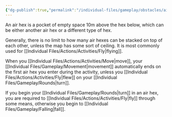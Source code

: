 ```yaml
---
{"dg-publish":true,"permalink":"/individual-files/gameplay/obstacles/air/"}
---
```


An air hex is a pocket of empty space 10m above the hex below, which can be either another air hex or a different type of hex.

Generally, there is no limit to how many air hexes can be stacked on top of each other, unless the map has some sort of ceiling. It is most commonly used for [[Individual Files/Actions/Activities/Fly\|flying]]. 

When you [[Individual Files/Actions/Activities/Move\|move]], your [[Individual Files/Gameplay/Movement\|movement]] automatically ends on the first air hex you enter during the activity, unless you [[Individual Files/Actions/Activities/Fly\|flew]] on your [[Individual Files/Gameplay/Rounds\|turn]].

If you begin your [[Individual Files/Gameplay/Rounds\|turn]] in an air hex, you are required to [[Individual Files/Actions/Activities/Fly\|fly]] through some means, otherwise you begin to [[Individual Files/Gameplay/Falling\|fall]].